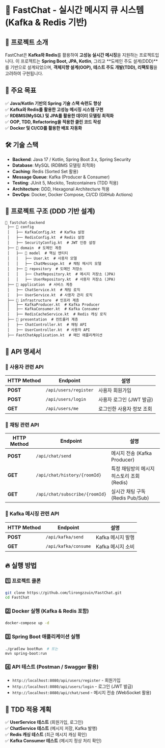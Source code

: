 # 🚀 FastChat - 실시간 메시지 큐 시스템 (Kafka & Redis 기반)

## 📌 프로젝트 소개
FastChat은 **Kafka와 Redis**를 활용하여 **고성능 실시간 메시징**을 지원하는 프로젝트입니다. 
이 프로젝트는 **Spring Boot, JPA, Kotlin**, 그리고 **도메인 주도 설계(DDD)**를 기반으로 설계되었으며, 
**객체지향 설계(OOP), 테스트 주도 개발(TDD), 리팩토링**을 고려하여 구현됩니다.

## 🎯 주요 목표
✅ **Java/Kotlin 기반의 Spring 기술 스택 숙련도 향상**  
✅ **Kafka와 Redis를 활용한 고성능 메시징 시스템 구현**  
✅ **RDBMS(MySQL) 및 JPA를 활용한 데이터 모델링 최적화**  
✅ **OOP, TDD, Refactoring을 적용한 클린 코드 작성**  
✅ **Docker 및 CI/CD를 활용한 배포 자동화**  

## 🛠️ 기술 스택
- **Backend**: Java 17 / Kotlin, Spring Boot 3.x, Spring Security
- **Database**: MySQL (RDBMS 모델링 최적화)
- **Caching**: Redis (Sorted Set 활용)
- **Message Queue**: Kafka (Producer & Consumer)
- **Testing**: JUnit 5, Mockito, Testcontainers (TDD 적용)
- **Architecture**: DDD, Hexagonal Architecture 적용
- **DevOps**: Docker, Docker Compose, CI/CD (GitHub Actions)

## 📂 프로젝트 구조 (DDD 기반 설계)
```
📂 fastchat-backend
 ├── 📂 config
 │   ├── KafkaConfig.kt  # Kafka 설정
 │   ├── RedisConfig.kt  # Redis 설정
 │   ├── SecurityConfig.kt  # JWT 인증 설정
 ├── 📂 domain  # 도메인 계층
 │   ├── 📂 model  # 핵심 엔티티
 │   │   ├── User.kt  # 사용자 모델
 │   │   ├── ChatMessage.kt  # 채팅 메시지 모델
 │   ├── 📂 repository  # 도메인 저장소
 │   │   ├── ChatRepository.kt  # 메시지 저장소 (JPA)
 │   │   ├── UserRepository.kt  # 사용자 저장소 (JPA)
 ├── 📂 application  # 서비스 계층
 │   ├── ChatService.kt  # 채팅 로직
 │   ├── UserService.kt  # 사용자 관리 로직
 ├── 📂 infrastructure  # 인프라 계층
 │   ├── KafkaProducer.kt  # Kafka Producer
 │   ├── KafkaConsumer.kt  # Kafka Consumer
 │   ├── RedisCacheService.kt  # Redis 캐싱 로직
 ├── 📂 presentation  # 컨트롤러 계층
 │   ├── ChatController.kt  # 채팅 API
 │   ├── UserController.kt  # 사용자 API
 ├── FastChatApplication.kt  # 메인 애플리케이션
```

## 📌 API 명세서
### 🔹 **사용자 관련 API**
| HTTP Method | Endpoint | 설명 |
|------------|---------|------|
| **POST** | `/api/users/register` | 사용자 회원가입 |
| **POST** | `/api/users/login` | 사용자 로그인 (JWT 발급) |
| **GET** | `/api/users/me` | 로그인한 사용자 정보 조회 |

### 🔹 **채팅 관련 API**
| HTTP Method | Endpoint | 설명 |
|------------|---------|------|
| **POST** | `/api/chat/send` | 메시지 전송 (Kafka Producer) |
| **GET** | `/api/chat/history/{roomId}` | 특정 채팅방의 메시지 히스토리 조회 (Redis) |
| **GET** | `/api/chat/subscribe/{roomId}` | 실시간 채팅 구독 (Redis Pub/Sub) |

### 🔹 **Kafka 메시징 관련 API**
| HTTP Method | Endpoint | 설명 |
|------------|---------|------|
| **POST** | `/api/kafka/send` | Kafka 메시지 발행 |
| **GET** | `/api/kafka/consume` | Kafka 메시지 소비 |

## 🔥 실행 방법
### 1️⃣ **프로젝트 클론**
```sh
git clone https://github.com/lirongzzuin/FastChat.git
cd FastChat
```

### 2️⃣ **Docker 실행 (Kafka & Redis 포함)**
```sh
docker-compose up -d
```

### 3️⃣ **Spring Boot 애플리케이션 실행**
```sh
./gradlew bootRun  # 또는
mvn spring-boot:run
```

### 4️⃣ **API 테스트** (Postman / Swagger 활용)
- `http://localhost:8080/api/users/register` - 회원가입
- `http://localhost:8080/api/users/login` - 로그인 (JWT 발급)
- `http://localhost:8080/api/chat/send` - 메시지 전송 (WebSocket 활용)

## 📜 TDD 적용 계획
✅ **UserService 테스트** (회원가입, 로그인)  
✅ **ChatService 테스트** (메시지 저장, Kafka 발행)  
✅ **Redis 캐싱 테스트** (최근 메시지 캐싱 확인)  
✅ **Kafka Consumer 테스트** (메시지 정상 처리 확인) 

